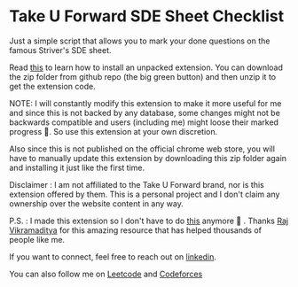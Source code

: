 # Take U Forward SDE Sheet Checklist

Just a simple script that allows you to mark your done questions on the famous Striver's SDE sheet.

Read [this](https://webkul.com/blog/how-to-install-the-unpacked-extension-in-chrome/) to learn how to install an unpacked extension. You can download the zip folder from github repo (the big green button) and then unzip it to get the extension code.

NOTE: I will constantly modify this extension to make it more useful for me and since this is not backed by any database, some changes might not be backwards compatible and users (including me) might loose their marked progress 🥲. So use this extension at your own discretion.

Also since this is not published on the official chrome web store, you will have to manually update this extension by downloading this zip folder again and installing it just like the first time.

Disclaimer : I am not affiliated to the Take U Forward brand, nor is this extension offered by them. This is a personal project and I don't claim any ownership over the website content in any way.

P.S. : I made this extension so I don't have to do [this](./dont-do-this/sde-sheet.pdf) anymore 🙊 . Thanks [Raj Vikramaditya](https://www.linkedin.com/in/rajarvp/) for this amazing resource that has helped thousands of people like me.

If you want to connect, feel free to reach out on [linkedin](https://www.linkedin.com/in/vc2001/).

You can also follow me on [Leetcode](https://leetcode.com/vaibhavchopra/) and [Codeforces](https://codeforces.com/profile/creamyCockroach)
